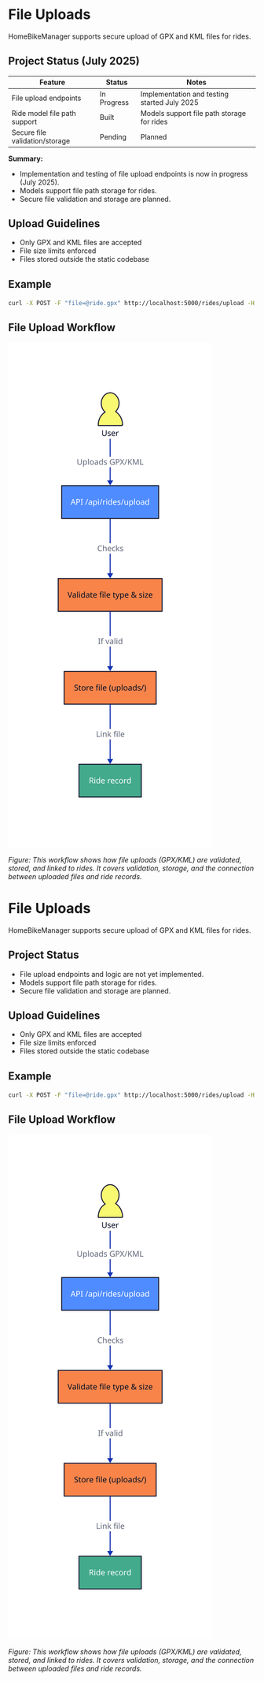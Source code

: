 # File Uploads

HomeBikeManager supports secure upload of GPX and KML files for rides.


## Project Status (July 2025)

| Feature                        | Status      | Notes                                             |
|--------------------------------|-------------|---------------------------------------------------|
| File upload endpoints          | In Progress | Implementation and testing started July 2025      |
| Ride model file path support   | Built       | Models support file path storage for rides         |
| Secure file validation/storage | Pending     | Planned                                           |

**Summary:**
- Implementation and testing of file upload endpoints is now in progress (July 2025).
- Models support file path storage for rides.
- Secure file validation and storage are planned.

## Upload Guidelines
- Only GPX and KML files are accepted
- File size limits enforced
- Files stored outside the static codebase

## Example
```bash
curl -X POST -F "file=@ride.gpx" http://localhost:5000/rides/upload -H "Authorization: Bearer <API_KEY>"
```

## File Upload Workflow
![File Upload Workflow](diagrams/file_upload_flow.svg)

*Figure: This workflow shows how file uploads (GPX/KML) are validated, stored, and linked to rides. It covers validation, storage, and the connection between uploaded files and ride records.*
# File Uploads

HomeBikeManager supports secure upload of GPX and KML files for rides.

## Project Status
- File upload endpoints and logic are not yet implemented.
- Models support file path storage for rides.
- Secure file validation and storage are planned.

## Upload Guidelines
- Only GPX and KML files are accepted
- File size limits enforced
- Files stored outside the static codebase

## Example
```bash
curl -X POST -F "file=@ride.gpx" http://localhost:5000/rides/upload -H "Authorization: Bearer <API_KEY>"
```

## File Upload Workflow
![File Upload Workflow](diagrams/file_upload_flow.svg)

*Figure: This workflow shows how file uploads (GPX/KML) are validated, stored, and linked to rides. It covers validation, storage, and the connection between uploaded files and ride records.*
